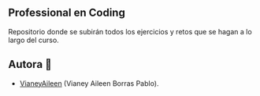 ## Professional en Coding
Repositorio donde se subirán todos los ejercicios y retos que se hagan a lo largo del curso.

## Autora :bust_in_silhouette:
- [VianeyAileen](https://github.com/VianeyAileen) (Vianey Aileen Borras Pablo).